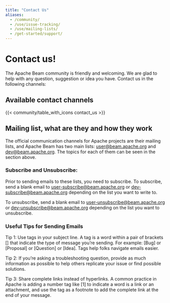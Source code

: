 ```yaml
---
title: "Contact Us"
aliases:
  - /community/
  - /use/issue-tracking/
  - /use/mailing-lists/
  - /get-started/support/
---
```


<!--
Licensed under the Apache License, Version 2.0 (the "License");
you may not use this file except in compliance with the License.
You may obtain a copy of the License at

http://www.apache.org/licenses/LICENSE-2.0

Unless required by applicable law or agreed to in writing, software
distributed under the License is distributed on an "AS IS" BASIS,
WITHOUT WARRANTIES OR CONDITIONS OF ANY KIND, either express or implied.
See the License for the specific language governing permissions and
limitations under the License.
-->

# Contact us!

The Apache Beam community is friendly and welcoming. We are glad to help with any
question, suggestion or idea you have. Contact us in the following channels:

## Available contact channels

{{< community/table_with_icons contact_us >}}

## Mailing list, what are they and how they work

The official communication channels for Apache projects are their mailing lists, and Apache Beam has two main lists: [user@beam.apache.org](https://lists.apache.org/list.html?user@beam.apache.org) and [dev@beam.apache.org](https://lists.apache.org/list.html?dev@beam.apache.org). The topics for each of them can be seen in the section above.

### Subscribe and Unsubscribe:

Prior to sending emails to these lists, you need to subscribe. To subscribe, send a blank email to [user-subscribe@beam.apache.org](mailto:user-subscribe@beam.apache.org) or [dev-subscribe@beam.apache.org](mailto:dev-subscribe@beam.apache.org) depending on the list you want to write to.

To unsubscribe, send a blank email to [user-unsubscribe@beam.apache.org](mailto:user-unsubscribe@beam.apache.org) or [dev-unsubscribe@beam.apache.org](mailto:dev-unsubscribe@beam.apache.org) depending on the list you want to unsubscribe.

### Useful Tips for Sending Emails

Tip 1: Use tags in your subject line.
A tag is a word within a pair of brackets [] that indicate the type of message you’re sending. For example: [Bug] or [Proposal] or [Question] or [Idea]. Tags help folks navigate emails easier.

Tip 2: If you’re asking a troubleshooting question, provide as much information as possible to help others replicate your issue or find possible solutions.

Tip 3: Share complete links instead of hyperlinks. A common practice in Apache is adding a number tag like [1] to indicate a word is a link or an attachment, and use the tag as a footnote to add the complete link at the end of your message.
